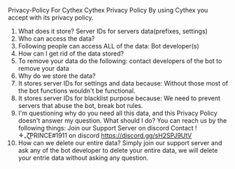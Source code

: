 Privacy-Policy For Cythex
Cythex Privacy Policy
By using Cythex you accept with its privacy policy.
1. What does it store?
Server IDs for servers data(prefixes, settings)
2. Who can access the data?
1. Following people can access ALL of the data:
Bot developer(s)
3. How can I get rid of the data stored?
1. To remove your data do the following:
contact developers of the bot to remove your data
4. Why do we store the data?
1. It stores server IDs for settings and data because:
Without those most of the bot functions wouldn't be functional.
2. It stores server IDs for blacklist purpose because:
We need to prevent servers that abuse the bot, break bot rules.
5. I'm questioning why do you need all this data, and this Privacy Policy doesn't answer my question. What should I do?
You can reach us by the following things:
Join our Support Server on discord
Contact !          ⚘₊ζ͜͡PRINCE#1911  on discord https://discord.gg/sH2SPJ9UtV
6. How can we delete our entire data?
Simply join our support server and ask any of the bot developer to delete your entire data, we will delete your entrie data without asking any question.
